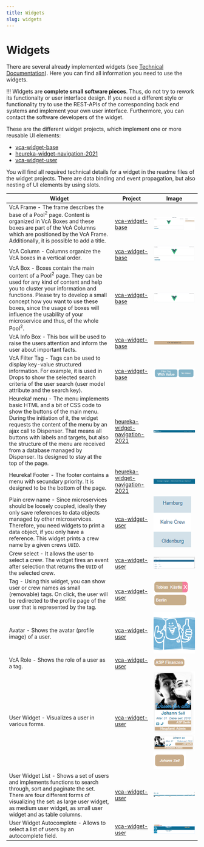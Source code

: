 ```yaml
---
title: Widgets
slug: widgets
---
```

# Widgets
There are several already implemented widgets (see [Technical Documentation](../)). Here you can find all information you need to use the widgets.

!!! Widgets are **complete small software pieces**. Thus, do not try to rework its functionalty or user interface design. If you need a different style or functionality try to use the REST-APIs of the corresponding back end systems and implement your own user interface. Furthermore, you can contact the software developers of the widget.

These are the different widget projects, which implement one or more reusable UI elements:

* [vca-widget-base](https://github.com/SOTETO/vca-widget-base?target=_blank)
* [heureka-widget-navigation-2021](https://github.com/SOTETO/heureka-widget-navigation-2021?target=_blank)
* [vca-widget-user](https://github.com/SOTETO/vca-widget-user?target=_blank)

You will find all required technical details for a widget in the readme files of the widget projects. There are data binding and event propagation, but also nesting of UI elements by using slots.

| Widget | Project | Image |
| ------ | ------- | ----- |
| VcA Frame - The frame describes the base of a Pool<sup>2</sup> page. Content is organized in VcA Boxes and these boxes are part of the VcA Columns which are positioned by the VcA Frame. Additionally, it is possible to add a title. | [vca-widget-base](https://github.com/SOTETO/vca-widget-base?target=_blank) | ![The VcA Frame as an example screenshot.](https://github.com/SOTETO/vca-widget-base/raw/master/public/images/screenshot.png?resize=800,400) |
| VcA Column - Columns organize the VcA boxes in a vertical order. | [vca-widget-base](https://github.com/SOTETO/vca-widget-base?target=_blank) | ![VcA columns organizing the boxes at the page. ](https://github.com/SOTETO/vca-widget-base/raw/master/public/images/columns.png?resize=800,400) |
| VcA Box - Boxes contain the main content of a Pool<sup>2</sup> page. They can be used for any kind of content and help you to cluster your information and functions. Please try to develop a small concept how you want to use these boxes, since the usage of boxes will influence the usability of your microservice and thus, of the whole Pool<sup>2</sup>. | [vca-widget-base](https://github.com/SOTETO/vca-widget-base?target=_blank) | ![A VcA box](https://github.com/SOTETO/vca-widget-base/raw/master/public/images/box.png?resize=800,400) |
| VcA Info Box - This box will be used to raise the users attention and inform the user about important facts. | [vca-widget-base](https://github.com/SOTETO/vca-widget-base?target=_blank) | ![The VcA info box widget.](https://github.com/SOTETO/vca-widget-base/raw/master/public/images/inform.png?resize=800,400) |
| VcA Filter Tag - Tags can be used to display key-value structured information. For example, it is used in Drops to show the selected search criteria of the user search (user model attribute and the search key).| [vca-widget-base](https://github.com/SOTETO/vca-widget-base?target=_blank) | ![VcA Tags](https://github.com/SOTETO/vca-widget-base/raw/master/public/images/tags.png?resize=800,400) |
| Heureka! menu - The menu implements basic HTML and a bit of CSS code to show the buttons of the main menu. During the initiation of it, the widget requests the content of the menu by an ajax call to Dispenser. That means all buttons with labels and targets, but also the structure of the menu are received from a database managed by Dispenser. Its designed to stay at the top of the page. | [heureka-widget-navigation-2021](https://github.com/SOTETO/heureka-widget-navigation-2021?target=_blank) | ![The Heureka! top menue.](https://github.com/SOTETO/heureka-widget-navigation-2021/raw/main/public/images/menu.png?resize=800,400) |
| Heureka! Footer - The footer contains a menu with secundary priority. It is designed to be the bottom of the page.| [heureka-widget-navigation-2021](https://github.com/SOTETO/heureka-widget-navigation-2021?target=_blank) | ![The footer element of the general layout.](https://github.com/SOTETO/heureka-widget-navigation-2021/raw/main/public/images/footer.png?resize=800,400) |
| Plain crew name - Since microservices should be loosely coupled, ideally they only save references to data objects managed by other microservices. Therefore, you need widgets to print a data object, if you only have a reference. This widget prints a crew name by a given crews `UUID`. | [vca-widget-user](https://github.com/SOTETO/vca-widget-user?target=_blank) | ![The widget to show a plain crew name.](https://github.com/SOTETO/vca-widget-user/raw/master/src/images/screenshot_crew_plain_name.png?resize=800,400) |
| Crew select - It allows the user to select a crew. The widget fires an event after selection that returns the `UUID` of the selected crew. | [vca-widget-user](https://github.com/SOTETO/vca-widget-user?target=_blank) | ![The widget implements a crew selection form element.](https://github.com/SOTETO/vca-widget-user/raw/master/src/images/screenshot_crew_select.png?resize=800,400) |
| Tag - Using this widget, you can show user or crew names as small (removable) tags. On click, the user will be redirected to the profile page of the user that is represented by the tag. | [vca-widget-user](https://github.com/SOTETO/vca-widget-user?target=_blank) | ![A tag showing a user.](https://github.com/SOTETO/vca-widget-user/raw/master/src/images/screenshot_tag_user.png?resize=400,200) ![A tag showing a crew.](https://github.com/SOTETO/vca-widget-user/raw/master/src/images/screenshot_tag_crew.png?resize=400,200) |
| Avatar - Shows the avatar (profile image) of a user.| [vca-widget-user](https://github.com/SOTETO/vca-widget-user?target=_blank) | ![A widget showing a users avatar.](https://github.com/SOTETO/vca-widget-user/raw/master/src/images/screenshot_avatar_big.png?resize=800,400) |
| VcA Role - Shows the role of a user as a tag. | [vca-widget-user](https://github.com/SOTETO/vca-widget-user?target=_blank) | ![The widget visualizes a users role as a tag.](https://github.com/SOTETO/vca-widget-user/raw/master/src/images/screenshot_role.png?resize=800,400) |
| User Widget - Visualizes a user in various forms. | [vca-widget-user](https://github.com/SOTETO/vca-widget-user?target=_blank) | ![Large visualization of a user.](https://github.com/SOTETO/vca-widget-user/raw/master/src/images/screenshot_big_widget.png?resize=200,100) ![Middle size visualization of a user.](https://github.com/SOTETO/vca-widget-user/raw/master/src/images/screenshot_small_widget.png?resize=200,100) ![Small visualization of a user.](https://github.com/SOTETO/vca-widget-user/raw/master/src/images/screenshot_tag.png?resize=200,100) |
| User Widget List - Shows a set of users and implements functions to search through, sort and paginate the set. There are four different forms of visualizing the set: as large user widget, as medium user widget, as small user widget and as table columns. | [vca-widget-user](https://github.com/SOTETO/vca-widget-user?target=_blank) | ![Show a list of selected users.](https://github.com/SOTETO/vca-widget-user/raw/master/src/images/screenshot_user_list.png?resize=800,400) |
| User Widget Autocomplete - Allows to select a list of users by an autocomplete field. | [vca-widget-user](https://github.com/SOTETO/vca-widget-user?target=_blank) | ![The widget implements an autocomplete form element.](https://github.com/SOTETO/vca-widget-user/raw/master/src/images/screenshot_autocomplete.png?resize=800,400) |


